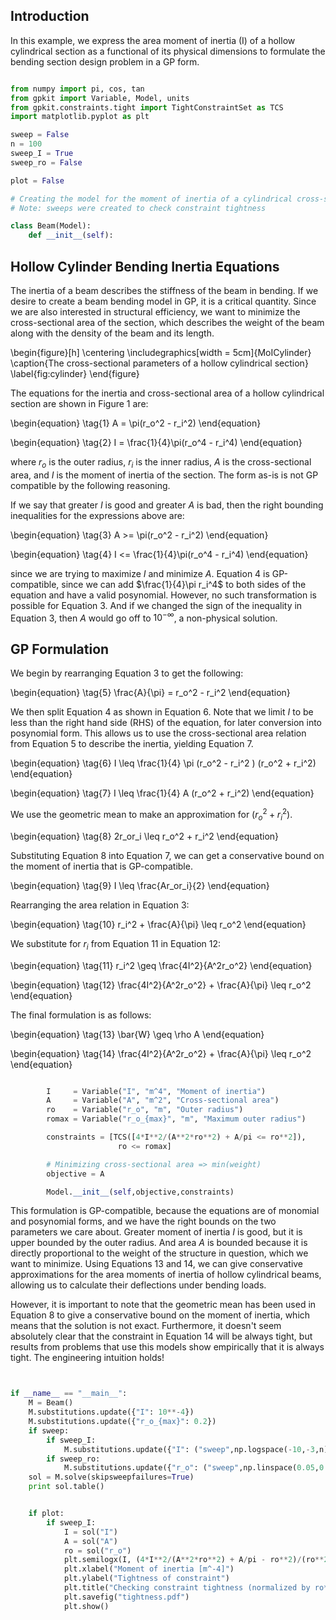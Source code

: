 Introduction
-------------------------

In this example, we express the area moment of inertia (I) of a hollow cylindrical section as a functional of its physical dimensions to formulate the bending section design problem in a GP form.

```python

from numpy import pi, cos, tan
from gpkit import Variable, Model, units
from gpkit.constraints.tight import TightConstraintSet as TCS
import matplotlib.pyplot as plt

sweep = False
n = 100
sweep_I = True
sweep_ro = False

plot = False

# Creating the model for the moment of inertia of a cylindrical cross-section
# Note: sweeps were created to check constraint tightness

class Beam(Model):
    def __init__(self):

```


Hollow Cylinder Bending Inertia Equations
--------------------------

The inertia of a beam describes the stiffness of the beam in bending. If we desire to create a beam bending model in GP, it is a critical quantity. Since we are also interested in structural efficiency, we want to minimize the cross-sectional area of the section, which describes the weight of the beam along with the density of the beam and its length. 



\begin{figure}[h]
    \centering
    \includegraphics[width = 5cm]{MoICylinder}
    \caption{The cross-sectional parameters of a hollow cylindrical section}
    \label{fig:cylinder}
\end{figure}


<!-- ![The cross-sectional parameters of a hollow cylindrical section]( = 120x120) -->

The equations for the inertia and cross-sectional area of a hollow cylindrical section are shown in Figure 1 are: 

\begin{equation}
\tag{1}
A = \pi(r_o^2 - r_i^2) 
\end{equation}

\begin{equation}
\tag{2}
I = \frac{1}{4}\pi(r_o^4 - r_i^4)
\end{equation}

where $r_o$ is the outer radius, $r_i$ is the inner radius, $A$ is the cross-sectional area, and $I$ is the moment of inertia of the section. The form as-is is not GP compatible by the following reasoning. 

If we say that greater $I$ is good and greater $A$ is bad, then the right bounding inequalities for the expressions above are:

\begin{equation}
\tag{3}
A >= \pi(r_o^2 - r_i^2) 
\end{equation}

\begin{equation}
\tag{4}
I <= \frac{1}{4}\pi(r_o^4 - r_i^4)
\end{equation}
    
since we are trying to maximize $I$ and minimize $A$. Equation 4 is GP-compatible, since we can add $\frac{1}{4}\pi r_i^4$ to both sides of the equation and have a valid posynomial. However, no such transformation is possible for Equation 3. And if we changed the sign of the inequality in Equation 3, then $A$ would go off to $10^{-\infty}$, a non-physical solution.

GP Formulation
-------------------

We begin by rearranging Equation 3 to get the following:

\begin{equation}
\tag{5}
    \frac{A}{\pi} = r_o^2 - r_i^2
\end{equation}

We then split Equation 4 as shown in Equation 6. Note that we limit $I$ to be less than the right hand side (RHS) of the equation, for later conversion into posynomial form. This allows us to use the cross-sectional area relation from Equation 5 to describe the inertia, yielding Equation 7.

\begin{equation}
\tag{6}
    I \leq \frac{1}{4} \pi (r_o^2 - r_i^2 ) (r_o^2 + r_i^2)
\end{equation}

\begin{equation}
\tag{7}
    I \leq \frac{1}{4} A (r_o^2 + r_i^2)
\end{equation}

We use the geometric mean to make an approximation for $(r_o^2 + r_i^2)$.

\begin{equation}
\tag{8}
    2r_or_i \leq  r_o^2 + r_i^2
\end{equation}

Substituting Equation 8 into Equation 7, we can get a conservative bound on the moment of inertia that is GP-compatible. 

\begin{equation}
\tag{9}
    I \leq \frac{Ar_or_i}{2}
\end{equation}

Rearranging the area relation in Equation 3:

\begin{equation}
\tag{10}
    r_i^2 + \frac{A}{\pi} \leq r_o^2
\end{equation}

We substitute for $r_i$ from Equation 11 in Equation 12:

\begin{equation}
\tag{11}
   r_i^2 \geq \frac{4I^2}{A^2r_o^2}
\end{equation}

\begin{equation}
\tag{12}
    \frac{4I^2}{A^2r_o^2} + \frac{A}{\pi} \leq r_o^2
\end{equation}

The final formulation is as follows:

\begin{equation}
\tag{13}
   \bar{W} \geq \rho A
\end{equation}

\begin{equation}
\tag{14}
    \frac{4I^2}{A^2r_o^2} + \frac{A}{\pi} \leq r_o^2
\end{equation}

```python

        I     = Variable("I", "m^4", "Moment of inertia")
        A     = Variable("A", "m^2", "Cross-sectional area")
        ro    = Variable("r_o", "m", "Outer radius")
        romax = Variable("r_o_{max}", "m", "Maximum outer radius")

        constraints = [TCS([4*I**2/(A**2*ro**2) + A/pi <= ro**2]),
                        ro <= romax]

        # Minimizing cross-sectional area => min(weight)
        objective = A

        Model.__init__(self,objective,constraints)
```


This formulation is GP-compatible, because the equations are of monomial and posynomial forms, and we have the right bounds on the two parameters we care about. Greater moment of inertia $I$ is good, but it is upper bounded by the outer radius. And area $A$ is bounded because it is directly proportional to the weight of the structure in question, which we want to minimize. Using Equations 13 and 14, we can give conservative approximations for the area moments of inertia of hollow cylindrical beams, allowing us to calculate their deflections under bending loads. 

However, it is important to note that the geometric mean has been used in Equation 8 to give a conservative bound on the moment of inertia, which means that the solution is not exact. Furthermore, it doesn't seem absolutely clear that the constraint in Equation 14 will be always tight, but results from problems that use this models show empirically that it is always tight. The engineering intuition holds!

```python


if __name__ == "__main__":
    M = Beam()
    M.substitutions.update({"I": 10**-4})
    M.substitutions.update({"r_o_{max}": 0.2})
    if sweep:
        if sweep_I:
            M.substitutions.update({"I": ("sweep",np.logspace(-10,-3,n))})
        if sweep_ro:
            M.substitutions.update({"r_o": ("sweep",np.linspace(0.05,0.3,n))})
    sol = M.solve(skipsweepfailures=True)
    print sol.table()


    if plot:
        if sweep_I:
            I = sol("I")
            A = sol("A")
            ro = sol("r_o")
            plt.semilogx(I, (4*I**2/(A**2*ro**2) + A/pi - ro**2)/(ro**2))
            plt.xlabel("Moment of inertia [m^-4]")
            plt.ylabel("Tightness of constraint")
            plt.title("Checking constraint tightness (normalized by ro**2)")
            plt.savefig("tightness.pdf")
            plt.show()

```
